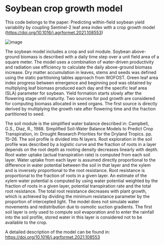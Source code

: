 # Soybean crop growth model

This code belongs to the paper: Predicting within-field soybean yield variability by coupling Sentinel-2 leaf area index with a crop growth model (https://doi.org/10.1016/j.agrformet.2021.108553)  

![image](https://user-images.githubusercontent.com/75320488/220874024-c8895541-c567-41db-a97d-a657061218a9.png)


The soybean model includes a crop and soil module. Soybean above-ground biomass is described with a daily time step over a unit field area of a square meter. The model uses a combination of water-driven productivity and radiation use efficiency to calculate the daily above-ground biomass increase. Dry matter accumulation in leaves, stems and seeds was defined using the static partitioning tables approach from WOFOST. Green leaf area index progress between emergence and beginning pod was obtained by multiplying leaf biomass produced each day and the specific leaf area (SLA) parameter for soybean. Yield formation starts slowly after the flowering stage until maturity. Two sources for pod growth are considered for computing biomass allocated in seed organs. The first source is directly derived by multiplying the growth rate after flowering time and the fraction partitioned to seed. 

The soil module is the simplified water balance described in: Campbell, G.S., Diaz, R., 1988. Simplified Soil-Water Balance Models to Predict Crop
Transpiration, in: Drought Research Priorities for the Dryland Tropics. pp. 15–26.
The soil profile is divided into N layers. Root exploration in the soil profile was described by a logistic curve and the fraction of roots in a layer depends on the root depth as rooting density decreases linearly with depth. Root water uptake (actual transpiration rate) is computed from each soil layer. Water uptake from each layer is assumed directly proportional to the difference in water potential between the soil in that layer and the xylem and is inversely proportional to the root resistance. Root resistance is proportional to the fraction of roots in a given layer. An estimate of the xylem water potential is computed by using water potential weighted by the fraction of roots in a given layer, potential transpiration rate and the total root resistance. The total root resistance decreases with plant growth, which is achieved by dividing the minimum resistance parameter by the proportion of intercepted light. The model does not simulate water movements and redistribution due to osmotic suction gradients. The first soil layer is only used to compute soil evaporation and to enter the rainfall into the soil profile, stored water in this layer is considered not to be available to the crop.


A detailed description of the model can be found in: https://doi.org/10.1016/j.agrformet.2021.108553 
